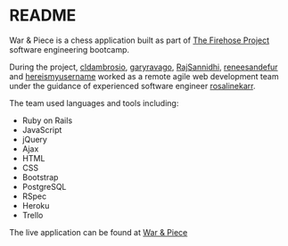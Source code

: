 # README

War & Piece is a chess application built as part of <a href="http://www.thefirehoseproject.com">The Firehose Project</a> software engineering bootcamp.

During the project, <a href="https://github.com/cldambrosio">cldambrosio</a>, <a href="https://github.com/garyravago">garyravago</a>, <a href="https://github.com/RajSannidhi">RajSannidhi</a>, <a href="https://github.com/reneesandefur">reneesandefur</a> and <a href="https://github.com/hereismyusername">hereismyusername</a> worked as a remote agile web development team under the guidance of experienced software engineer <a href="https://github.com/rosalinekarr">rosalinekarr</a>.

The team used languages and tools including:
- Ruby on Rails
- JavaScript
- jQuery
- Ajax
- HTML
- CSS
- Bootstrap
- PostgreSQL
- RSpec
- Heroku
- Trello

The live application can be found at <a href="https://war-and-piece.herokuapp.com">War & Piece</a>

